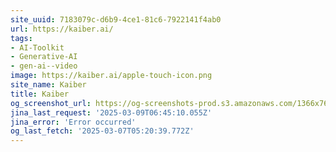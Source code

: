 ```yaml
---
site_uuid: 7183079c-d6b9-4ce1-81c6-7922141f4ab0
url: https://kaiber.ai/
tags:
- AI-Toolkit
- Generative-AI
- gen-ai--video
image: https://kaiber.ai/apple-touch-icon.png
site_name: Kaiber
title: Kaiber
og_screenshot_url: https://og-screenshots-prod.s3.amazonaws.com/1366x768/80/false/5cb73ed272e54cfa8c3056fbe38b96e36b99dd074e2840c5a0c6ff254bda6e21.jpeg
jina_last_request: '2025-03-09T06:45:10.055Z'
jina_error: 'Error occurred'
og_last_fetch: '2025-03-07T05:20:39.772Z'
---
```


